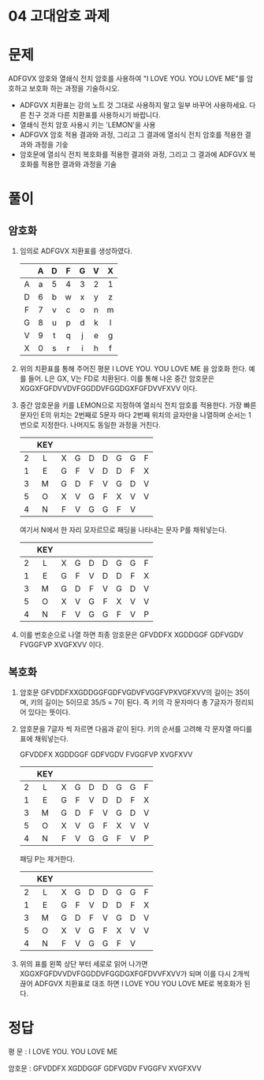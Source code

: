 04 고대암호 과제
===

# 문제

ADFGVX 암호와 열쇄식 전치 암호를 사용하여 "I LOVE YOU. YOU LOVE ME"를 암호하고 보호화 하는 과정을 기술하시오. 
- ADFGVX 치환표는 강의 노트 것 그대로 사용하지 말고 일부 바꾸어 사용하세요. 다른 친구 것과 다른 치환표를 사용하시기 바랍니다.
- 열쇄식 전치 암호 사용시 키는 'LEMON'을 사용
- ADFGVX 암호 적용 결과와 과정, 그리고 그 결과에 열쇠식 전치 암호를 적용한 결과와 과정을 기숳
- 암호문에 열쇠식 전치 복호화를 적용한 결과와 과정, 그리고 그 결과에 ADFGVX 복호화를 적용한 결과와 과정을 기술
  
# 풀이

## 암호화

1. 임의로 ADFGVX 치환표를 생성하였다.

    | |A|D|F|G|V|X|
    |:---:|:---:|:---:|:---:|:---:|:---:|:---:|
    |A|a|5|4|3|2|1|
    |D|6|b|w|x|y|z|
    |F|7|v|c|o|n|m|
    |G|8|u|p|d|k|l|
    |V|9|t|q|j|e|g|
    |X|0|s|r|i|h|f|

2. 위의 치환표를 통해 주어진 평문 I LOVE YOU. YOU LOVE ME 을 암호화 한다. 예를 들어. L은 GX, V는 FD로 치환된다. 이를 통해 나온 중간 암호문은 XGGXFGFDVVDVFGGDDVFGGDGXFGFDVVFXVV 이다.

3. 중간 암호문을 키를 LEMON으로 지정하여 열쇠식 전치 암호를 적용한다. 가장 빠른 문자인 E의 위치는 2번째로 5문자 마다 2번째 위치의 글자만을 나열하며 순서는 1번으로 지정한다. 나머지도 동일한 과정을 거친다.

    ||KEY||||||||
    |:---:|:---:|:---:|:---:|:---:|:---:|:---:|:---:|:---:|
    |2|L|X|G|D|D|G|G|F|
    |1|E|G|F|V|D|D|F|X|
    |3|M|G|D|F|V|G|D|V|
    |5|O|X|V|G|F|X|V|V|
    |4|N|F|V|G|G|F|V||

    여기서 N에서 한 자리 모자르므로 패딩을 나타내는 문자 P를 채워넣는다.

    ||KEY||||||||
    |:---:|:---:|:---:|:---:|:---:|:---:|:---:|:---:|:---:|
    |2|L|X|G|D|D|G|G|F|
    |1|E|G|F|V|D|D|F|X|
    |3|M|G|D|F|V|G|D|V|
    |5|O|X|V|G|F|X|V|V|
    |4|N|F|V|G|G|F|V|P|

4. 이를 번호순으로 나열 하면 최종 암호문은 GFVDDFX XGDDGGF GDFVGDV FVGGFVP XVGFXVV 이다.

## 복호화

1. 암호문 GFVDDFXXGDDGGFGDFVGDVFVGGFVPXVGFXVV의 길이는 35이며, 키의 길이는 5이므로 35/5 = 7이 된다. 즉 키의 각 문자마다 총 7글자가 정리되어 있다는 뜻이다.

2. 암호문을 7글자 씩 자르면 다음과 같이 된다. 키의 순서를 고려해 각 문자열 마디를 표에 채워넣는다.

    GFVDDFX XGDDGGF GDFVGDV FVGGFVP XVGFXVV
       
    ||KEY||||||||
    |:---:|:---:|:---:|:---:|:---:|:---:|:---:|:---:|:---:|
    |2|L|X|G|D|D|G|G|F|
    |1|E|G|F|V|D|D|F|X|
    |3|M|G|D|F|V|G|D|V|
    |5|O|X|V|G|F|X|V|V|
    |4|N|F|V|G|G|F|V|P|

    패딩 P는 제거한다.

    ||KEY||||||||
    |:---:|:---:|:---:|:---:|:---:|:---:|:---:|:---:|:---:|
    |2|L|X|G|D|D|G|G|F|
    |1|E|G|F|V|D|D|F|X|
    |3|M|G|D|F|V|G|D|V|
    |5|O|X|V|G|F|X|V|V|
    |4|N|F|V|G|G|F|V||

3. 위의 표를 왼쪽 상단 부터 세로로 읽어 나가면 XGGXFGFDVVDVFGGDDVFGGDGXFGFDVVFXVV가 되며 이를 다시 2개씩 끊어 ADFGVX 치환표로 대조 하면 I LOVE YOU YOU LOVE ME로 복호화가 된다.


# 정답

평  문 : I LOVE YOU. YOU LOVE ME

암호문 : GFVDDFX XGDDGGF GDFVGDV FVGGFV XVGFXVV